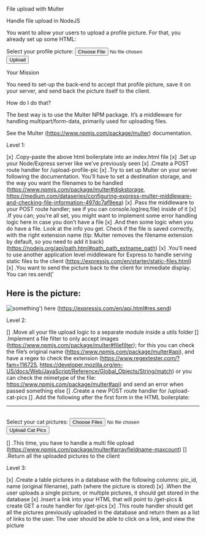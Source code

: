 File upload with Multer

Handle file upload in NodeJS

You want to allow your users to upload a profile picture. For that, you already set up some HTML:

<!DOCTYPE html>
<html>
  <head>
    <meta charset="UTF-8">
    <title>File Upload Exercise</title>
  </head>
  <body>
    <form method="POST" action="/upload-profile-pic" enctype="multipart/form-data">
      <div>
        <label>Select your profile picture:</label>
        <input type="file" name="profile_pic" />
      </div>
      <div>
        <input type="submit" value="Upload" />
      </div>
    </form>
  </body>
</html>

Your Mission

You need to set-up the back-end to accept that profile picture, save it on your server, and send back the picture itself to the client.

How do I do that?

The best way is to use the Multer NPM package. It’s a middleware for handling multipart/form-data, primarily used for uploading files.

See the Multer (https://www.npmjs.com/package/multer) documentation.

Level 1:

[x] .Copy-paste the above html boilerplate into an index.html file
[x] .Set up your Node/Express server like we’ve previously seen
[x] .Create a POST route handler for /upload-profile-pic
[x] .Try to set up Multer on your server following the documentation. You’ll have to set a destination storage, and the way you want the filenames to be handled (https://www.npmjs.com/package/multer#diskstorage, https://medium.com/dataseries/configuring-express-multer-middleware-and-checking-file-information-497dc7af9eea)
[x] .Pass the middleware to your POST route handler; see if you can console.log(req.file) inside of it
[x] .If you can; you’re all set, you might want to implement some error handling logic here in case you don’t have a file
[x] .And then some logic when you do have a file. Look at the info you get. Check if the file is saved correctly, with the right extension name (tip: Multer removes the filename extension by default, so you need to add it back) (https://nodejs.org/api/path.html#path_path_extname_path)
[x] .You’ll need to use another application level middleware for Express to handle serving static files to the client (https://expressjs.com/en/starter/static-files.html)
[x] .You want to send the picture back to the client for immediate display. You can res.send('<h2>Here is the picture:</h2><img src="<the path to the image on your server>" alt="something" />') here (https://expressjs.com/en/api.html#res.send)

Level 2:

[] .Move all your file upload logic to a separate module inside a utils folder
[] .Implement a file filter to only accept images (https://www.npmjs.com/package/multer#filefilter); for this you can check the file’s original name (https://www.npmjs.com/package/multer#api), and have a regex to check the extension (https://www.regextester.com/?fam=116725, https://developer.mozilla.org/en-US/docs/Web/JavaScript/Reference/Global_Objects/String/match) or you can check the mimetype of the file: https://www.npmjs.com/package/multer#api) and send an error when passed something else
[] .Create a new POST route handler for /upload-cat-pics
[] .Add the following after the first form in the HTML boilerplate:
<br />

  <hr />
  <br />
  <form method="POST" action="/upload-cat-pics" enctype="multipart/form-data">
    <div>
      <label>Select your cat pictures:</label>
      <input type="file" name="cat_pics" multiple />
    </div>
    <div>
      <input type="submit" value="Upload Cat Pics" />
    </div>
</form>

[] .This time, you have to handle a multi file upload (https://www.npmjs.com/package/multer#arrayfieldname-maxcount)
[] .Return all the uploaded pictures to the client

Level 3:

[x] .Create a table pictures in a database with the following columns: pic_id, name (original filename), path (where the picture is stored)
[x] .When the user uploads a single picture, or multiple pictures, it should get stored in the database
[x] .Insert a link into your HTML that will point to /get-pics & create GET a route handler for /get-pics
[x] .This route handler should get all the pictures previously uploaded in the database and return them as a list of links to the user. The user should be able to click on a link, and view the picture
